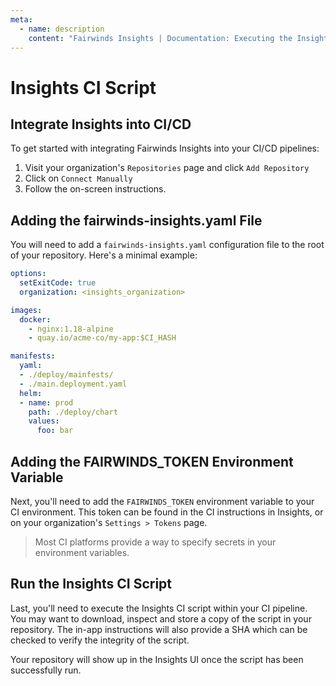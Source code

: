 ```yaml
---
meta:
  - name: description
    content: "Fairwinds Insights | Documentation: Executing the Insights CI script"
---
```

# Insights CI Script
## Integrate Insights into CI/CD
To get started with integrating Fairwinds Insights into your CI/CD pipelines:
1. Visit your organization's `Repositories` page and click `Add Repository`
2. Click on `Connect Manually`
3. Follow the on-screen instructions.

## Adding the fairwinds-insights.yaml File
You will need to add a `fairwinds-insights.yaml` configuration file to the root
of your repository. Here's a minimal example:

```yaml
options:
  setExitCode: true
  organization: <insights_organization>

images:
  docker:
    - nginx:1.18-alpine
    - quay.io/acme-co/my-app:$CI_HASH

manifests:
  yaml:
  - ./deploy/mainfests/
  - ./main.deployment.yaml
  helm:
  - name: prod
    path: ./deploy/chart
    values:
      foo: bar
```

## Adding the FAIRWINDS_TOKEN Environment Variable
Next, you'll need to add the `FAIRWINDS_TOKEN` environment variable to your CI environment. This
token can be found in the CI instructions in Insights, or on your organization's `Settings > Tokens` page. 

> Most CI platforms provide a way to specify secrets in your environment variables.

## Run the Insights CI Script
Last, you'll need to execute the Insights CI script within your CI pipeline.
You may want to download, inspect and store a copy of the script in your repository.
The in-app instructions will also provide a SHA which can be checked to verify the integrity of the script.

Your repository will show up in the Insights UI once the script has been successfully run.
